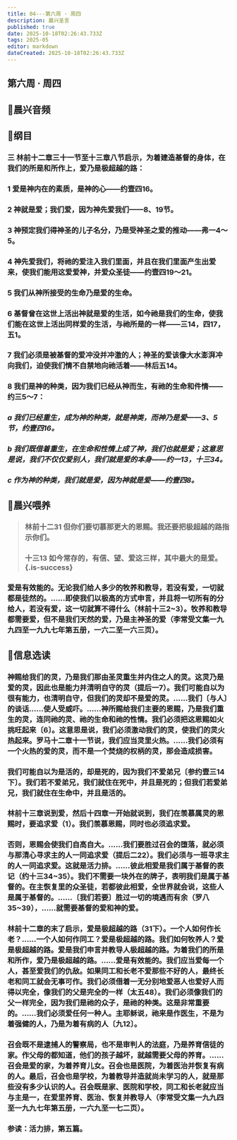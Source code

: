 ```yaml
---
title: 04---第六周 · 周四
description: 晨兴圣言
published: true
date: 2025-10-18T02:26:43.733Z
tags: 2025-05
editor: markdown
dateCreated: 2025-10-18T02:26:43.733Z
---
```


## 第六周 · 周四
## 🎵晨兴音频

## 📖纲目

### 三    林前十二章三十一节至十三章八节启示，为着建造基督的身体，在我们的所是和所作上，爱乃是极超越的路：

### 1    爱是神内在的素质，是神的心——约壹四16。

### 2    神就是爱；我们爱，因为神先爱我们——8、19节。

### 3    神预定我们得神圣的儿子名分，乃是受神圣之爱的推动——弗一4～5。

### 4    神先爱我们，将祂的爱注入我们里面，并且在我们里面产生出爱来，使我们能用这爱爱神，并爱众圣徒——约壹四19～21。

### 5    我们从神所接受的生命乃是爱的生命。

### 6    基督曾在这世上活出神就是爱的生活，如今祂是我们的生命，使我们能在这世上活出同样爱的生活，与祂所是的一样——三14，四17，五1。

### 7    我们必须是被基督的爱冲没并冲激的人；神圣的爱该像大水澎湃冲向我们，迫使我们情不自禁地向祂活着——林后五14。

### 8    我们是神的种类，因为我们已经从神而生，有祂的生命和件情——约三5～7：

### *a    我们已经重生，成为神的种类，就是神类，而神乃是爱——3、5节，约壹四16。*

### *b    我们既借着重生，在生命和性情上成了神，我们也就是爱；这意思是说，我们不仅仅爱别人，我们就是爱的本身——约一13，十三34。*

### *c    作为神的种类，我们就是爱，因为神就是爱——约壹四8。*

## 📖晨兴喂养

>### 林前十二31    但你们要切慕那更大的恩赐。我还要把极超越的路指示你们。
>
>### 十三13    如今常存的，有信、望、爱这三样，其中最大的是爱。{.is-success}

### 爱是有效能的。无论我们给人多少的牧养和教导，若没有爱，一切就都是徒然的。……即使我们以极高的方式申言，并且将一切所有的分给人，若没有爱，这一切就算不得什么（林前十三2~3）。牧养和教导都需要爱，但不是我们天然的爱，乃是主神圣的爱（李常受文集一九九四至一九九七年第五册，一六二至一六三页）。

## 📖信息选读

### 神赐给我们的灵，乃是我们那由圣灵重生并内住之人的灵。这灵乃是爱的灵，因此也是能力并清明自守的灵（提后一7）。我们可能自以为很有能力，也清明自守，但我们的灵却不是爱的灵。……我们〔与人〕的谈话……使人受威吓。……神所赐给我们主要的恩赐，乃是我们重生的灵，连同祂的灵、祂的生命和祂的性情。我们必须把这恩赐如火挑旺起来〔6〕。这意思是说，我们必须激动我们的灵，使我们的灵火热起来。罗马十二章十一节说，我们应当灵里火热。……我们必须有一个火热的爱的灵，而不是一个焚烧的权柄的灵，那会造成损害。

### 我们可能自以为是活的，却是死的，因为我们不爱弟兄〔参约壹三14下〕。我们若不爱弟兄，我们就住在死中，并且是死的；但我们若爱弟兄，我们就住在生命中，并且是活的。

### 林前十三章说到爱，然后十四章一开始就说到，我们在羡慕属灵的恩赐时，要追求爱（1）。我们羡慕恩赐，同时也必须追求爱。

### 否则，恩赐会使我们自高自大。……我们要胜过召会的堕落，就必须与那清心寻求主的人一同追求爱（提后二22）。我们必须与一班寻求主的人一同追求爱。这就是活力排。……彼此相爱是我们属于基督的表记（约十三34~35）。我们不需要一块外在的牌子，表明我们是属于基督的。在主恢复里的众圣徒，若都彼此相爱，全世界就会说，这些人是属于基督的。……〔我们若要〕胜过一切的境遇而有余（罗八35~39），……就需要基督的爱和神的爱。

### 林前十二章的末了启示，爱是极超越的路（31下）。一个人如何作长老？……一个人如何作同工？爱是极超越的路。我们如何牧养人？爱是极超越的路。爱是我们申言并教导人极超越的路。为着我们的所是和所作，爱乃是极超越的路。……爱是有效能的。我们应当爱每一个人，甚至爱我们的仇敌。如果同工和长老不爱那些不好的人，最终长老和同工就会无事可作。我们必须借着一无分别地爱恶人也爱好人而得以完全，像我们的父是完全的一样（太五48）。我们必须像我们的父一样完全，因为我们是祂的众子，是祂的种类。这是非常重要的。……我们必须爱任何一种人。主耶稣说，祂来是作医生，不是为着强健的人，乃是为着有病的人〔九12〕。

### 召会既不是逮捕人的警察局，也不是审判人的法庭，乃是养育信徒的家。作父母的都知道，他们的孩子越坏，就越需要父母的养育。……召会是爱的家，为着养育儿女。召会也是医院，为着医治并恢复有病的人。最后，召会也是学校，为着教导并造就尚未学习的人，就是那些没有多少认识的人。召会既是家、医院和学校，同工和长老就应当与主是一，在爱里养育、医治、恢复并教导人（李常受文集一九九四至一九九七年第五册，一六九至一七二页）。

### 参读：活力排，第五篇。
<!-- Google tag (gtag.js) -->
<script async src="https://www.googletagmanager.com/gtag/js?id=G-1P8709Z16T"></script>
<script>
  window.dataLayer = window.dataLayer || [];
  function gtag(){dataLayer.push(arguments);}
  gtag('js', new Date());

  gtag('config', 'G-1P8709Z16T');
</script>